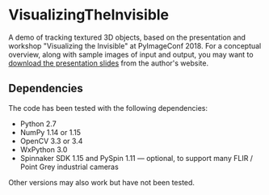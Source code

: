 # VisualizingTheInvisible
A demo of tracking textured 3D objects, based on the presentation and workshop "Visualizing the Invisible" at PyImageConf 2018. For a conceptual overview, along with sample images of input and output, you may want to [download the presentation slides](https://nummist.com/opencv/Howse_PyImageConf_20180827.pdf) from the author's website.

## Dependencies

The code has been tested with the following dependencies:

* Python 2.7
* NumPy 1.14 or 1.15
* OpenCV 3.3 or 3.4
* WxPython 3.0
* Spinnaker SDK 1.15 and PySpin 1.11 &mdash; optional, to support many FLIR / Point Grey industrial cameras

Other versions may also work but have not been tested.
